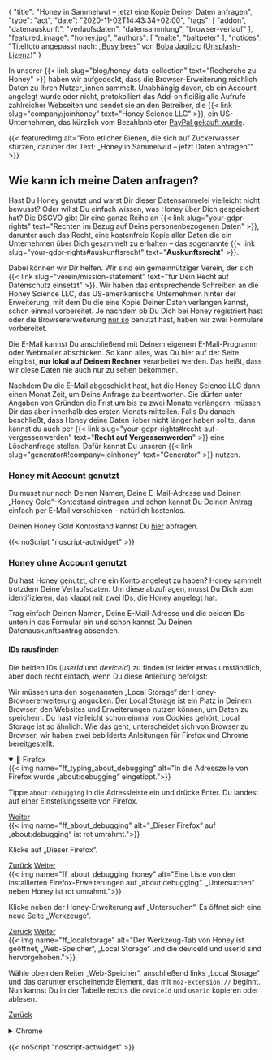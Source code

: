 {
    "title": "Honey in Sammelwut – jetzt eine Kopie Deiner Daten anfragen",
    "type": "act",
    "date": "2020-11-02T14:43:34+02:00",
    "tags": [ "addon", "datenauskunft", "verlaufsdaten", "datensammlung", "browser-verlauf" ],
    "featured_image": "honey.jpg",
    "authors": [ "malte", "baltpeter" ],
    "notices": "Titelfoto angepasst nach: „[Busy bees](https://unsplash.com/photos/StEaRc1xQV4)“ von [Boba Jaglicic](https://unsplash.com/@bobajaglicic) ([Unsplash-Lizenz](https://unsplash.com/license))"
}

In unserer {{< link slug="blog/honey-data-collection" text="Recherche zu Honey" >}} haben wir aufgedeckt, dass die Browser-Erweiterung reichlich Daten zu Ihren Nutzer_innen sammelt. Unabhängig davon, ob ein Account angelegt wurde oder nicht, protokolliert das Add-on fleißig alle Aufrufe zahlreicher Webseiten und sendet sie an den Betreiber, die {{< link slug="company/joinhoney" text="Honey Science LLC" >}}, ein US-Unternehmen, das kürzlich vom Bezahlanbieter [PayPal gekauft wurde](https://help.joinhoney.com/article/302-what-does-honey-joining-paypal-mean-for-members).

{{< featuredImg alt="Foto etlicher Bienen, die sich auf Zuckerwasser stürzen, darüber der Text: „Honey in Sammelwut – jetzt Daten anfragen“" >}}

## Wie kann ich meine Daten anfragen?

Hast Du Honey genutzt und warst Dir dieser Datensammelei vielleicht nicht bewusst? Oder willst Du einfach wissen, was Honey über Dich gespeichert hat? Die DSGVO gibt Dir eine ganze Reihe an {{< link slug="your-gdpr-rights" text="Rechten im Bezug auf Deine personenbezogenen Daten" >}}, darunter auch das Recht, eine kostenfreie Kopie aller Daten die ein Unternehmen über Dich gesammelt zu erhalten – das sogenannte {{< link slug="your-gdpr-rights#auskunftsrecht" text="**Auskunftsrecht**" >}}.

Dabei können wir Dir helfen. Wir sind ein gemeinnütziger Verein, der sich {{< link slug="verein/mission-statement" text="für Dein Recht auf Datenschutz einsetzt" >}}. Wir haben das entsprechende Schreiben an die Honey Science LLC, das US-amerikanische Unternehmen hinter der Erweiterung, mit dem Du die eine Kopie Deiner Daten verlangen kannst, schon einmal vorbereitet. Je nachdem ob Du Dich bei Honey registriert hast oder die Browsererweiterung [nur so](#honey-ohne-account-genutzt) benutzt hast, haben wir zwei Formulare vorbereitet.

Die E-Mail kannst Du anschließend mit Deinem eigenem E-Mail-Programm oder Webmailer abschicken. So kann alles, was Du hier auf der Seite eingibst, **nur lokal auf Deinem Rechner** verarbeitet werden. Das heißt, dass wir diese Daten nie auch nur zu sehen bekommen.

Nachdem Du die E-Mail abgeschickt hast, hat die Honey Science LLC dann einen Monat Zeit, um Deine Anfrage zu beantworten. Sie dürfen unter Angaben von Gründen die Frist um bis zu zwei Monate verlängern, müssen Dir das aber innerhalb des ersten Monats mitteilen. Falls Du danach beschließt, dass Honey deine Daten lieber nicht länger haben sollte, dann kannst du auch per {{< link slug="your-gdpr-rights#recht-auf-vergessenwerden" text="**Recht auf Vergessenwerden**" >}} eine Löschanfrage stellen. Dafür kannst Du unseren {{< link slug="generator#!company=joinhoney" text="Generator" >}} <!-- TODO: set request type to DELETE when the generator supports this--> nutzen.

### Honey mit Account genutzt

Du musst nur noch Deinen Namen, Deine E-Mail-Adresse und Deinen „Honey Gold“-Kontostand eintragen und schon kannst Du Deinen Antrag einfach per E-Mail verschicken – natürlich kostenlos. 

Deinen Honey Gold Kontostand kannst Du [hier](https://www.joinhoney.com/honeygold/overview) abfragen.

<div id="act-with-account" class="act-widget" style="max-width: 600px; margin: auto;"></div>
{{< noScript "noscript-actwidget" >}}

### Honey ohne Account genutzt

Du hast Honey genutzt, ohne ein Konto angelegt zu haben? Honey sammelt trotzdem Deine Verlaufsdaten. Um diese abzufragen, musst Du Dich aber identifizieren, das klappt mit zwei IDs, die Honey angelegt hat.

Trag einfach Deinen Namen, Deine E-Mail-Adresse und die beiden IDs unten in das Formular ein und schon kannst Du Deinen Datenauskunftsantrag absenden.

#### IDs rausfinden

Die beiden IDs (*userId* und *deviceId*) zu finden ist leider etwas umständlich, aber doch recht einfach, wenn Du diese Anleitung befolgst:

Wir müssen uns den sogenannten „Local Storage“ der Honey-Browsererweiterung angucken. Der Local Storage ist ein Platz in Deinem Browser, den Websites und Erweiterungen nutzen können, um Daten zu speichern.
Du hast vielleicht schon einmal von Cookies gehört, Local Storage ist so ähnlich.
Wie das geht, unterscheidet sich von Browser zu Browser, wir haben zwei bebilderte Anleitungen für Firefox und Chrome bereitgestellt:
<div class="box box-info">
<details open>
    <summary>🦊 Firefox</summary>
    <div class="slides">
        <div class="slider">
            <div class="slide" id="slide-ff-1">
                {{< img name="ff_typing_about_debugging" alt="In die Adresszeile von Firefox wurde „about:debugging“ eingetippt.">}}
                <p>Tippe <code>about:debugging</code> in die Adressleiste ein und drücke Enter. Du landest auf einer Einstellungsseite von Firefox.</p>           
                <div>
                    <a class="button button-secondary button-right" href="#slide-ff-2">Weiter <span class="icon-arrow-right"></span></a>
                </div>
                <div class="clearfix"></div>
            </div>
            <div class="slide" id="slide-ff-2">
                {{< img name="ff_about_debugging" alt="„Dieser Firefox“ auf „about:debugging“ ist rot umrahmt.">}}
                <p>Klicke auf „Dieser Firefox“.</p>
                <div>
                    <a class="button button-secondary button-left" href="#slide-ff-1"><span class="icon-arrow-left"></span> Zurück</a>
                    <a class="button button-secondary button-right" href="#slide-ff-3">Weiter <span class="icon-arrow-right"></span></a> 
                </div>
                <div class="clearfix"></div>
            </div>
            <div class="slide" id="slide-ff-3">
                {{< img name="ff_about_debugging_honey" alt="Eine Liste von den installierten Firefox-Erweiterungen auf „about:debugging“. „Untersuchen“ neben Honey ist rot umrahmt.">}}
                <p>Klicke neben der Honey-Erweiterung auf „Untersuchen“. Es öffnet sich eine neue Seite „Werkzeuge“.</p>
                <div>
                    <a class="button button-secondary button-left" href="#slide-ff-2"><span class="icon-arrow-left"></span> Zurück</a>
                    <a class="button button-secondary button-right" href="#slide-ff-4">Weiter <span class="icon-arrow-right"></span></a>
                </div>
                <div class="clearfix"></div>
            </div>
            <div class="slide" id="slide-ff-4">
                {{< img name="ff_localstorage" alt="Der Werkzeug-Tab von Honey ist geöffnet, „Web-Speicher“, „Local Storage“ und die deviceId und userId sind hervorgehoben.">}}
                <p>Wähle oben den Reiter „Web-Speicher“, anschließend links „Local Storage“ und das darunter erscheinende Element, das mit <code>moz-extension://</code> beginnt. Nun kannst Du in der Tabelle rechts die <code>deviceId</code> und <code>userId</code> kopieren oder ablesen.</p>
                <div>
                    <a class="button button-secondary button-left" href="#slide-ff-3"><span class="icon-arrow-left"></span> Zurück</a>
                </div>
                <div class="clearfix"></div>
            </div>
        </div>
    </div>
</details>
</div>
<div class="box box-info" style="margin: 15px 0;">
<details>
    <summary>Chrome</summary>
    <div class="slides">
        <div class="slider">
            <div class="slide" id="slide-ch-1">
                {{< img name="ch_extensions.png" alt="In die Adresszeile von Chrome wurde „chrome://extensions“ eingetippt.">}}
                <p>Tippe <code>chrome://extensions</code> in die Adressleiste ein und drücke Enter. Du landest auf einer Einstellungsseite von Chrome.</p>
                <div>
                    <a class="button button-secondary button-right" href="#slide-ch-2">Weiter <span class="icon-arrow-right"></span></a>
                </div>
                <div class="clearfix"></div>
            </div>
            <div class="slide" id="slide-ch-2">
                {{< img name="ch_dev_on" alt="Der Schalter „Entwicklermodus“ oben rechts ist aktiviert und rot umrandet.">}}
                <p>Aktiviere den Entwicklermodus mit dem Schalter oben rechts.</p>
                <div>
                    <a class="button button-secondary button-left" href="#slide-ch-1"><span class="icon-arrow-left"></span> Zurück</a>            
                    <a class="button button-secondary button-right" href="#slide-ch-3">Weiter <span class="icon-arrow-right"></span></a> 
                </div>
                <div class="clearfix"></div>
            </div>
            <div class="slide" id="slide-ch-3">
                {{< img name="ch_honey" alt="Eine Liste von den installierten Chrome-Erweiterungen auf „chrome://extensions“. „Hintergrundseite“ bei Honey ist rot umrahmt.">}}
                <p>Klicke bei der Honey-Erweiterung auf „Hintergrundseite“. Es öffnet sich ein neues Fenster „DevTools“.</p>
                <div>
                    <a class="button button-secondary button-left" href="#slide-ch-2"><span class="icon-arrow-left"></span> Zurück</a>
                    <a class="button button-secondary button-right" href="#slide-ch-4">Weiter <span class="icon-arrow-right"></span></a>
                </div>
                <div class="clearfix"></div>
            </div>
            <div class="slide" id="slide-ch-4">
                {{< img name="ch_local_storage" alt="DevTools von Honey ist geöffnet, „Application“, „Local Storage“ und die deviceId und userId sind hervorgehoben.">}}
                <p>Wähle in dem neuen Fenster „DevTools“ oben den Reiter „Application“. Vielleicht musst Du dafür das Fenster breiter ziehen. Klicke anschließend links auf „Local Storage“ und dort auf das angezeigte Element, das mit <code>chrome-extension://</code> beginnt. Nun kannst Du in der Tabelle rechts die <code>deviceId</code> und <code>userId</code> kopieren oder ablesen.</p>
                <div>
                    <a class="button button-secondary button-left" href="#slide-ch-3"><span class="icon-arrow-left"></span> Zurück</a>
                </div>
                <div class="clearfix"></div>
            </div>
        </div>
    </div>
</details>
</div>

<div id="act-no-account" class="act-widget" style="max-width: 600px; margin: auto;"></div>
{{< noScript "noscript-actwidget" >}}
<script>
window.addEventListener('load', function() {
    renderActWidget("act-with-account", {
        text_before_dynamic_input_container: "Du hast einen Account bei Honey angelegt? Dann nutze dieses Formular.",
        request_types: ['access'],
        transport_medium: 'email',
        company: {
            "slug": "joinhoney",
            "relevant-countries": [
                "all"
            ],
            "name": "Honey Science LLC",
            "runs": [
                "Honey Savings Finder (Browser extension)",
                "Honey Gold"
            ],
            "address": "963 E. 4th Street\nLos Angeles\nCA 90013\nUnited States of America",
            "email": "privacy@joinhoney.com",
            "web": "https://www.joinhoney.com/",
            "sources": [
                "https://www.joinhoney.com/privacy"
            ],
            "required-elements": [
                {
                    "desc": "Name",
                    "type": "name",
                    "optional": false
                },
                {
                    "desc": "Email",
                    "type": "email",
                    "optional": false
                },
                {
                    "desc": "Honey Gold Kontostand",
                    "type": "input",
                    "optional": false
                }
            ],
            "suggested-transport-medium": "email",
            "quality": "tested"
        }
    });
    renderActWidget("act-no-account", {
        text_before_dynamic_input_container: "Du hast Honey ohne Account benutzt? Dann nutze dieses Formular.",
        request_types: ['access'],
        transport_medium: 'email',
        company: {
            "slug": "joinhoney",
            "relevant-countries": [
                "all"
            ],
            "name": "Honey Science LLC",
            "runs": [
                "Honey Savings Finder (Browser extension)",
                "Honey Gold"
            ],
            "address": "963 E. 4th Street\nLos Angeles\nCA 90013\nUnited States of America",
            "email": "privacy@joinhoney.com",
            "web": "https://www.joinhoney.com/",
            "sources": [
                "https://www.joinhoney.com/privacy"
            ],
            "required-elements": [
                {
                    "desc": "Name",
                    "type": "name",
                    "optional": false
                },
                {
                    "desc": "Email",
                    "type": "email",
                    "optional": false
                },
                {
                    "desc": "userId",
                    "type": "input",
                    "optional": false
                },
                {
                    "desc": "deviceId",
                    "type": "input",
                    "optional": false
                }                 
            ],
            "suggested-transport-medium": "email",
            "quality": "tested"
        }
    });
});
</script>
